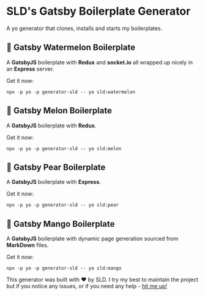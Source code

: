 # SLD's Gatsby Boilerplate Generator

A yo generator that clones, installs and starts my boilerplates.

## 🍉 Gatsby Watermelon Boilerplate

A **GatsbyJS** boilerplate with **Redux** and **socket.io** all wrapped up nicely in an **Express** server.  

Get it now:

```
npx -p yo -p generator-sld -- yo sld:watermelon
```

## 🍈 Gatsby Melon Boilerplate

A **GatsbyJS** boilerplate with **Redux**.

Get it now:

```
npx -p yo -p generator-sld -- yo sld:melon
```

## 🍐 Gatsby Pear Boilerplate

A **GatsbyJS** boilerplate with **Express**.

Get it now:

```
npx -p yo -p generator-sld -- yo sld:pear
```

## 🥭 Gatsby Mango Boilerplate

A **GatsbyJS** boilerplate with dynamic page generation sourced from **MarkDown** files.

Get it now:

```
npx -p yo -p generator-sld -- yo sld:mango
```

This generator was built with ❤️ by SLD. I try my best to maintain the project but if you notice any issues, or if you need any help - [hit me up!](https://sld.codes)

